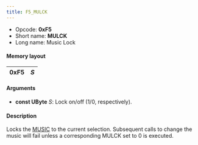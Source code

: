 ```yaml
---
title: F5_MULCK
---
```


-   Opcode: **0xF5**
-   Short name: **MULCK**
-   Long name: Music Lock

#### Memory layout

| 0xF5 | *S* |
|------|-----|

#### Arguments

-   **const UByte** *S*: Lock on/off (1/0, respectively).

#### Description

Locks the [MUSIC](F0_MUSIC.md) to the current selection. Subsequent calls to change the music will fail unless a corresponding MULCK set to 0 is executed.
